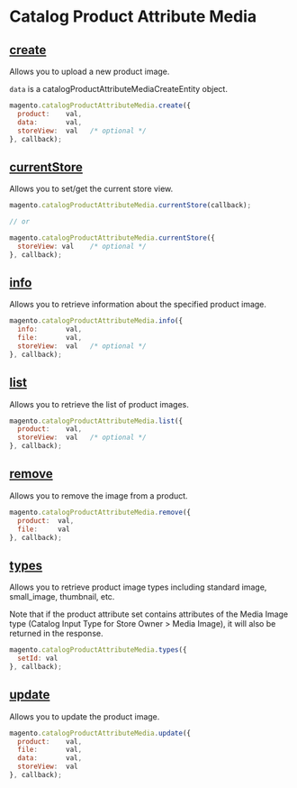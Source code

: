 # Catalog Product Attribute Media

## [create](http://www.magentocommerce.com/api/soap/catalog/catalogProductAttributeMedia/catalog_product_attribute_media.create.html)

Allows you to upload a new product image.

`data` is a catalogProductAttributeMediaCreateEntity object.

```js
magento.catalogProductAttributeMedia.create({
  product:    val,
  data:       val,
  storeView:  val   /* optional */
}, callback);
```

## [currentStore](http://www.magentocommerce.com/api/soap/catalog/catalogProductAttributeMedia/catalog_product_attribute_media.currentStore.html)

Allows you to set/get the current store view.

```js
magento.catalogProductAttributeMedia.currentStore(callback);

// or

magento.catalogProductAttributeMedia.currentStore({
  storeView: val    /* optional */
}, callback);
```

## [info](http://www.magentocommerce.com/api/soap/catalog/catalogProductAttributeMedia/catalog_product_attribute_media.info.html)

Allows you to retrieve information about the specified product image.

```js
magento.catalogProductAttributeMedia.info({
  info:       val,
  file:       val,
  storeView:  val   /* optional */
}, callback);
```

## [list](http://www.magentocommerce.com/api/soap/catalog/catalogProductAttributeMedia/catalog_product_attribute_media.list.html)

Allows you to retrieve the list of product images.

```js
magento.catalogProductAttributeMedia.list({
  product:    val,
  storeView:  val   /* optional */
}, callback);
```

## [remove](http://www.magentocommerce.com/api/soap/catalog/catalogProductAttributeMedia/catalog_product_attribute_media.remove.html)

Allows you to remove the image from a product.

```js
magento.catalogProductAttributeMedia.remove({
  product:  val,
  file:     val
}, callback);
```

## [types](http://www.magentocommerce.com/api/soap/catalog/catalogProductAttributeMedia/catalog_product_attribute_media.types.html)

Allows you to retrieve product image types including standard image, small_image, thumbnail, etc.

Note that if the product attribute set contains attributes of the Media Image type (Catalog Input Type for Store Owner > Media Image),
it will also be returned in the response.

```js
magento.catalogProductAttributeMedia.types({
  setId: val
}, callback);
```

## [update](http://www.magentocommerce.com/api/soap/catalog/catalogProductAttributeMedia/catalog_product_attribute_media.update.html)

Allows you to update the product image.

```js
magento.catalogProductAttributeMedia.update({
  product:    val,
  file:       val,
  data:       val,
  storeView:  val
}, callback);
```